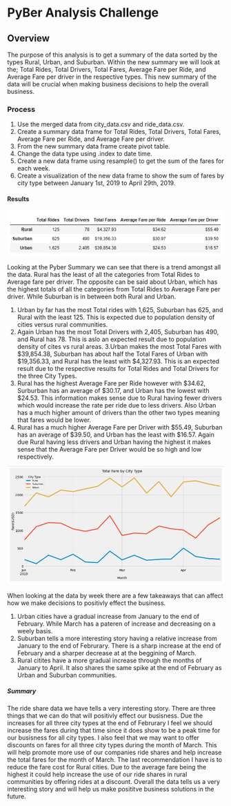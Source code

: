 # PyBer Analysis Challenge

## Overview
The purpose of this analysis is to get a summary of the data sorted by the types Rural, Urban, and Suburban. Within the new summary we will look at the; Total Rides, Total Drivers, Total Fares, Average Fare per Ride, and Average Fare per driver in the respective types. This new summary of the data will be crucial when making business decisions to help the overall business.

### Process
1. Use the merged data from city_data.csv and ride_data.csv.
2. Create a summary data frame for Total Rides, Total Drivers, Total Fares, Average Fare per Ride, and Average Fare per driver.
3. From the new summary data frame create pivot table.
4. Change the data type using .index to date time.
5. Create a new data frame using resample() to get the sum of the fares for each week.
6. Create a visualization of the new data frame to show the sum of fares by city type between January 1st, 2019 to April 29th, 2019.

#### Results
![PyBer_Summary_df.PNG](https://github.com/mselover21/PyBer_Analysis/blob/main/analysis/PyBer_Summary_df.PNG)

Looking at the Pyber Summary we can see that there is a trend amongst all the data. Rural has the least of all the categories from Total Rides to Average fare per driver. The opposite can be said about Urban, which has the highest totals of all the categories from Total Rides to Average Fare per driver. While Suburban is in between both Rural and Urban. 
1. Urban by far has the most Total rides with 1,625, Suburban has 625, and Rural with the least 125. This is expected due to population density of cities versus rural communities.
2. Again Urban has the most Total Drivers with 2,405, Suburban has 490, and Rural has 78. This is aslo an expected result due to population density of cites vs rural areas.
3.Urban makes the most Total Fares with $39,854.38, Suburban has about half the Total Fares of Urban with $19,356.33, and Rural has the least with $4,327.93. This is an expected result due to the respective results for Total Rides and Total Drivers for the three City Types.
4. Rural has the highest Average Fare per Ride however with $34.62, Surburban has an average of $30.17, and Urban has the lowest with $24.53. This information makes sense due to Rural having fewer drivers which would increase the rate per ride due to less drivers. Also Urban has a much higher amount of drivers than the other two types meaning that fares would be lower.
5. Rural has a much higher Average Fare per Driver with $55.49, Suburban has an average of $39.50, and Urban has the least with $16.57. Again due Rural having less drivers and Urban having the highest it makes sense that the Average Fare per Driver would be so high and low respectively.

![Total_Fare_by_City_Type_Plot.PNG](https://github.com/mselover21/PyBer_Analysis/blob/main/analysis/Total_Fare_by_City_Type_Plot.PNG)

When looking at the data by week there are a few takeaways that can affect how we make decisions to positivly effect the business.
1. Urban cities have a gradual increase from January to the end of February. While March has a pateren of increase and decreasing on a weely basis.
2. Suburban tells a more interesting story having a relative increase from January to the end of Februrary. There is a sharp increase at the end of February and a sharper decrease at at the beggining of March.
3. Rural citites have a more gradual increase through the months of January to April. It also shares the same spike at the end of February as Urban and Suburban communities.

##### Summary
The ride share data we have tells a very interesting story. There are three things that we can do that will positivly effect our busisness. Due the increases for all three city types at the end of Februrary I feel we should increase the fares during that time since it does show to be a peak time for our busisness for all city types. I also feel that we may want to offer discounts on fares for all three city types during the month of March. This will help promote more use of our companies ride shares and help increase the total fares for the month of March. The last recommendation I have is to reduce the fare cost for Rural cities. Due to the average fare being the highest it could help increase the use of our ride shares in rural communities by offering rides at a discount. Overall the data tells us a very interesting story and will help us make posititve business solutions in the future.
